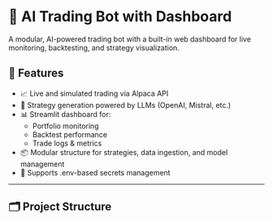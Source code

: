 # 🤖 AI Trading Bot with Dashboard

A modular, AI-powered trading bot with a built-in web dashboard for live monitoring, backtesting, and strategy visualization.

## 🚀 Features

- 📈 Live and simulated trading via Alpaca API
- 🧠 Strategy generation powered by LLMs (OpenAI, Mistral, etc.)
- 📊 Streamlit dashboard for:
  - Portfolio monitoring
  - Backtest performance
  - Trade logs & metrics
- 📦 Modular structure for strategies, data ingestion, and model management
- 🔐 Supports .env-based secrets management

---

## 🗂️ Project Structure